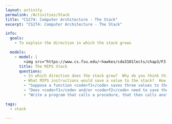 ```yaml
---
layout: activity
permalink: /Activities/Stack
title: "CS274: Computer Architecture - The Stack"
excerpt: "CS274: Computer Architecture - The Stack"

info:
  goals:
    - To explain the direction in which the stack grows

  models:
    - model: |
        <img src="https://www.cs.fsu.edu/~hawkes/cda3101lects/chap3/F3.22.gif" alt="MIPS Stack Diagram">
      title: The MIPS Stack
      questions:
        - In which direction does the stack grow?  Why do you think this is?  In other words, why not have it grow in the same direction as the heap?
        - What MIPS instructions would save a value to the stack?  How would you save two values to the stack?
        - "Suppose a function <code>f1</code> saves three values to the stack, and then calls a function <code>f2</code> which saves two more values to the stack.  What does the stack look like, and where does the stack pointer point, after each function call?"
        - "Does <code>f1</code> and/or <code>f2</code> need to save the return address register <code>ra</code> to the stack?  Why or why not?"
        - "Write a program that calls a procedure, that then calls another procedure, saving registers to the stack along the way.  Diagram your call stack and share it with the class."

tags:
  - stack

---
```


